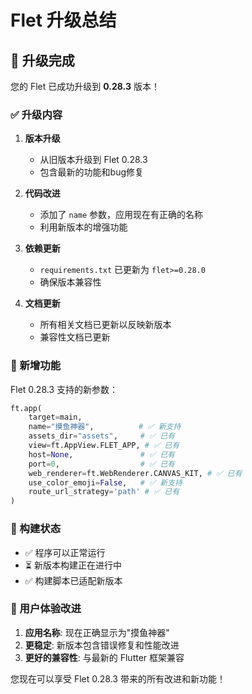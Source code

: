 # Flet 升级总结

## 🎉 升级完成

您的 Flet 已成功升级到 **0.28.3** 版本！

### ✅ 升级内容

1. **版本升级**
   - 从旧版本升级到 Flet 0.28.3
   - 包含最新的功能和bug修复

2. **代码改进**
   - 添加了 `name` 参数，应用现在有正确的名称
   - 利用新版本的增强功能

3. **依赖更新**
   - `requirements.txt` 已更新为 `flet>=0.28.0`
   - 确保版本兼容性

4. **文档更新**
   - 所有相关文档已更新以反映新版本
   - 兼容性文档已更新

### 🔧 新增功能

Flet 0.28.3 支持的新参数：
```python
ft.app(
    target=main,
    name="摸鱼神器",          # ✅ 新支持
    assets_dir="assets",     # ✅ 已有
    view=ft.AppView.FLET_APP, # ✅ 已有
    host=None,               # ✅ 已有
    port=0,                  # ✅ 已有
    web_renderer=ft.WebRenderer.CANVAS_KIT, # ✅ 已有
    use_color_emoji=False,   # ✅ 新支持
    route_url_strategy='path' # ✅ 已有
)
```

### 🚀 构建状态

- ✅ 程序可以正常运行
- ⏳ 新版本构建正在进行中
- ✅ 构建脚本已适配新版本

### 📱 用户体验改进

1. **应用名称**: 现在正确显示为"摸鱼神器"
2. **更稳定**: 新版本包含错误修复和性能改进
3. **更好的兼容性**: 与最新的 Flutter 框架兼容

您现在可以享受 Flet 0.28.3 带来的所有改进和新功能！
